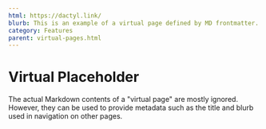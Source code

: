 ```yaml
---
html: https://dactyl.link/
blurb: This is an example of a virtual page defined by MD frontmatter.
category: Features
parent: virtual-pages.html
---
```

# Virtual Placeholder

The actual Markdown contents of a "virtual page" are mostly ignored. However, they can be used to provide metadata such as the title and blurb used in navigation on other pages.
